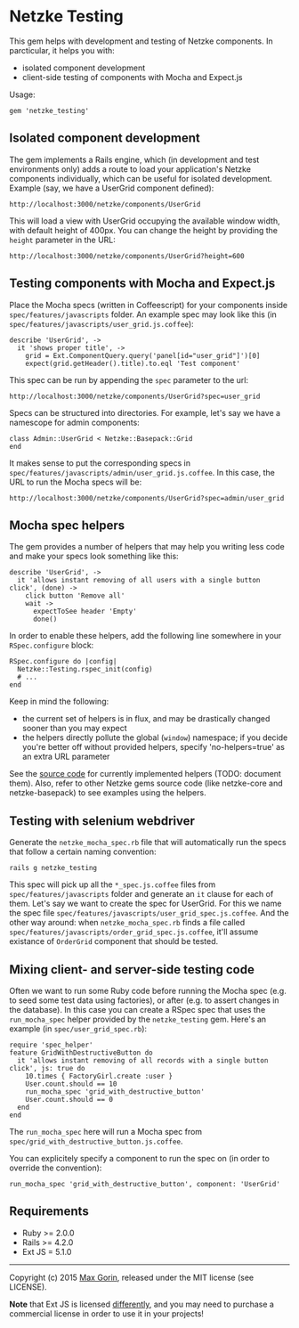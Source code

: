 # Netzke Testing

This gem helps with development and testing of Netzke components. In parcticular, it helps you with:

  * isolated component development
  * client-side testing of components with Mocha and Expect.js

Usage:

    gem 'netzke_testing'

## Isolated component development

The gem implements a Rails engine, which (in development and test environments only) adds a route to load your
application's Netzke components individually, which can be useful for isolated development.  Example (say, we have a
UserGrid component defined):

    http://localhost:3000/netzke/components/UserGrid

This will load a view with UserGrid occupying the available window width, with default height of 400px. You can change
the height by providing the `height` parameter in the URL:

    http://localhost:3000/netzke/components/UserGrid?height=600

## Testing components with Mocha and Expect.js

Place the Mocha specs (written in Coffeescript) for your components inside `spec/features/javascripts` folder. An
example spec may look like this (in `spec/features/javascripts/user_grid.js.coffee`):

    describe 'UserGrid', ->
      it 'shows proper title', ->
        grid = Ext.ComponentQuery.query('panel[id="user_grid"]')[0]
        expect(grid.getHeader().title).to.eql 'Test component'

This spec can be run by appending the `spec` parameter to the url:

    http://localhost:3000/netzke/components/UserGrid?spec=user_grid

Specs can be structured into directories. For example, let's say we have a namescope for admin components:

    class Admin::UserGrid < Netzke::Basepack::Grid
    end

It makes sense to put the corresponding specs in `spec/features/javascripts/admin/user_grid.js.coffee`. In this case,
   the URL to run the Mocha specs will be:

    http://localhost:3000/netzke/components/UserGrid?spec=admin/user_grid

## Mocha spec helpers

The gem provides a number of helpers that may help you writing less code and make your specs look something like this:

    describe 'UserGrid', ->
      it 'allows instant removing of all users with a single button click', (done) ->
        click button 'Remove all'
        wait ->
          expectToSee header 'Empty'
          done()

In order to enable these helpers, add the following line somewhere in your `RSpec.configure` block:

    RSpec.configure do |config|
      Netzke::Testing.rspec_init(config)
      # ...
    end

Keep in mind the following:

  * the current set of helpers is in flux, and may be drastically changed sooner than you may expect
  * the helpers directly pollute the global (`window`) namespace; if you decide you're better off without provided
  helpers, specify 'no-helpers=true' as an extra URL parameter

See the [source
code](https://github.com/netzke/netzke-testing/tree/master/app/assets/javascripts/netzke/testing/helpers) for currently
implemented helpers (TODO: document them). Also, refer to other Netzke gems source code (like netzke-core and
netzke-basepack) to see examples using the helpers.

## Testing with selenium webdriver

Generate the `netzke_mocha_spec.rb` file that will automatically run the specs that follow a certain naming convention:

    rails g netzke_testing

This spec will pick up all the `*_spec.js.coffee` files from `spec/features/javascripts` folder and generate an `it`
clause for each of them. Let's say we want to create the spec for UserGrid. For this we name the spec file
`spec/features/javascripts/user_grid_spec.js.coffee`. And the other way around: when `netzke_mocha_spec.rb` finds a file
called `spec/features/javascripts/order_grid_spec.js.coffee`, it'll assume existance of `OrderGrid` component that
should be tested.

## Mixing client- and server-side testing code

Often we want to run some Ruby code before running the Mocha spec (e.g. to seed some test data using factories), or
after (e.g. to assert changes in the database). In this case you can create a RSpec spec that uses the `run_mocha_spec`
helper provided by the `netzke_testing` gem. Here's an example (in `spec/user_grid_spec.rb`):

    require 'spec_helper'
    feature GridWithDestructiveButton do
      it 'allows instant removing of all records with a single button click', js: true do
        10.times { FactoryGirl.create :user }
        User.count.should == 10
        run_mocha_spec 'grid_with_destructive_button'
        User.count.should == 0
      end
    end

The `run_mocha_spec` here will run a Mocha spec from `spec/grid_with_destructive_button.js.coffee`.

You can explicitely specify a component to run the spec on (in order to override the convention):

    run_mocha_spec 'grid_with_destructive_button', component: 'UserGrid'

## Requirements

* Ruby >= 2.0.0
* Rails >= 4.2.0
* Ext JS = 5.1.0

---
Copyright (c) 2015 [Max Gorin](https://twitter.com/uptomax), released under the MIT license (see LICENSE).

**Note** that Ext JS is licensed [differently](http://www.sencha.com/products/extjs/license/), and you may need to
purchase a commercial license in order to use it in your projects!
